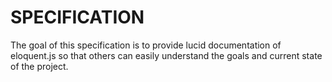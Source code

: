 # SPECIFICATION

The goal of this specification is to provide lucid documentation of eloquent.js so that others can easily understand the goals and current state of the project.
